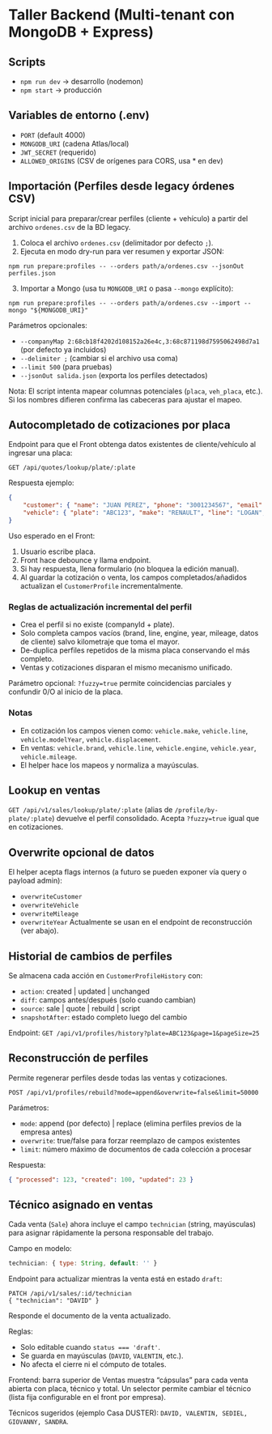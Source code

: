 # Taller Backend (Multi-tenant con MongoDB + Express)

## Scripts
- `npm run dev` → desarrollo (nodemon)
- `npm start` → producción

## Variables de entorno (.env)
- `PORT` (default 4000)
- `MONGODB_URI` (cadena Atlas/local)
- `JWT_SECRET` (requerido)
- `ALLOWED_ORIGINS` (CSV de orígenes para CORS, usa * en dev)

<!-- Se eliminaron instrucciones de importación legacy y CSV en preparación para un nuevo flujo de migración -->

## Importación (Perfiles desde legacy órdenes CSV)
Script inicial para preparar/crear perfiles (cliente + vehículo) a partir del archivo `ordenes.csv` de la BD legacy.

1. Coloca el archivo `ordenes.csv` (delimitador por defecto `;`).
2. Ejecuta en modo dry-run para ver resumen y exportar JSON:

```
npm run prepare:profiles -- --orders path/a/ordenes.csv --jsonOut perfiles.json
```

3. Importar a Mongo (usa tu `MONGODB_URI` o pasa `--mongo` explícito):

```
npm run prepare:profiles -- --orders path/a/ordenes.csv --import --mongo "${MONGODB_URI}" 
```

Parámetros opcionales:
- `--companyMap 2:68cb18f4202d108152a26e4c,3:68c871198d7595062498d7a1` (por defecto ya incluidos)
- `--delimiter ;` (cambiar si el archivo usa coma)
- `--limit 500` (para pruebas)
- `--jsonOut salida.json` (exporta los perfiles detectados)

Nota: El script intenta mapear columnas potenciales (`placa`, `veh_placa`, etc.). Si los nombres difieren confirma las cabeceras para ajustar el mapeo.

## Autocompletado de cotizaciones por placa

Endpoint para que el Front obtenga datos existentes de cliente/vehículo al ingresar una placa:

`GET /api/quotes/lookup/plate/:plate`

Respuesta ejemplo:
```json
{
	"customer": { "name": "JUAN PEREZ", "phone": "3001234567", "email": "" },
	"vehicle": { "plate": "ABC123", "make": "RENAULT", "line": "LOGAN", "modelYear": "2018", "displacement": "1600" }
}
```

Uso esperado en el Front:
1. Usuario escribe placa.
2. Front hace debounce y llama endpoint.
3. Si hay respuesta, llena formulario (no bloquea la edición manual).
4. Al guardar la cotización o venta, los campos completados/añadidos actualizan el `CustomerProfile` incrementalmente.

### Reglas de actualización incremental del perfil
- Crea el perfil si no existe (companyId + plate).
- Solo completa campos vacíos (brand, line, engine, year, mileage, datos de cliente) salvo kilometraje que toma el mayor.
- De-duplica perfiles repetidos de la misma placa conservando el más completo.
- Ventas y cotizaciones disparan el mismo mecanismo unificado.

Parámetro opcional: `?fuzzy=true` permite coincidencias parciales y confundir 0/O al inicio de la placa.

### Notas
- En cotización los campos vienen como: `vehicle.make`, `vehicle.line`, `vehicle.modelYear`, `vehicle.displacement`.
- En ventas: `vehicle.brand`, `vehicle.line`, `vehicle.engine`, `vehicle.year`, `vehicle.mileage`.
- El helper hace los mapeos y normaliza a mayúsculas.

## Lookup en ventas
`GET /api/v1/sales/lookup/plate/:plate` (alias de `/profile/by-plate/:plate`) devuelve el perfil consolidado. Acepta `?fuzzy=true` igual que en cotizaciones.

## Overwrite opcional de datos
El helper acepta flags internos (a futuro se pueden exponer vía query o payload admin):
- `overwriteCustomer`
- `overwriteVehicle`
- `overwriteMileage`
- `overwriteYear`
Actualmente se usan en el endpoint de reconstrucción (ver abajo).

## Historial de cambios de perfiles
Se almacena cada acción en `CustomerProfileHistory` con:
- `action`: created | updated | unchanged
- `diff`: campos antes/después (solo cuando cambian)
- `source`: sale | quote | rebuild | script
- `snapshotAfter`: estado completo luego del cambio

Endpoint: `GET /api/v1/profiles/history?plate=ABC123&page=1&pageSize=25`

## Reconstrucción de perfiles
Permite regenerar perfiles desde todas las ventas y cotizaciones.

`POST /api/v1/profiles/rebuild?mode=append&overwrite=false&limit=50000`

Parámetros:
- `mode`: append (por defecto) | replace (elimina perfiles previos de la empresa antes)
- `overwrite`: true/false para forzar reemplazo de campos existentes
- `limit`: número máximo de documentos de cada colección a procesar

Respuesta:
```json
{ "processed": 123, "created": 100, "updated": 23 }
```

## Técnico asignado en ventas

Cada venta (`Sale`) ahora incluye el campo `technician` (string, mayúsculas) para asignar rápidamente la persona responsable del trabajo.

Campo en modelo:
```js
technician: { type: String, default: '' }
```

Endpoint para actualizar mientras la venta está en estado `draft`:
```
PATCH /api/v1/sales/:id/technician
{ "technician": "DAVID" }
```
Responde el documento de la venta actualizado.

Reglas:
- Solo editable cuando `status === 'draft'`.
- Se guarda en mayúsculas (`DAVID`, `VALENTIN`, etc.).
- No afecta el cierre ni el cómputo de totales.

Frontend: barra superior de Ventas muestra “cápsulas” para cada venta abierta con placa, técnico y total. Un selector permite cambiar el técnico (lista fija configurable en el front por empresa).

Técnicos sugeridos (ejemplo Casa DUSTER): `DAVID, VALENTIN, SEDIEL, GIOVANNY, SANDRA`.


